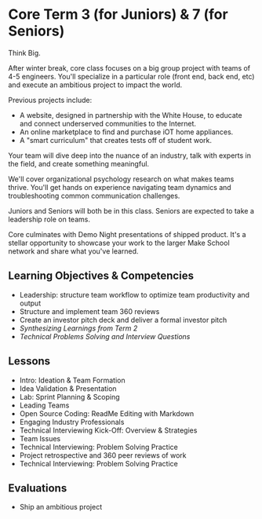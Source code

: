 # Core Term 3 (for Juniors) & 7 (for Seniors)

Think Big.

After winter break, core class focuses on a big group project with teams of 4-5 engineers. You'll specialize in a particular role (front end, back end, etc) and execute an ambitious project to impact the world.

Previous projects include:
* A website, designed in partnership with the White House, to educate and connect underserved communities to the Internet.
* An online marketplace to find and purchase iOT home appliances.
* A "smart curriculum" that creates tests off of student work.

Your team will dive deep into the nuance of an industry, talk with experts in the field, and create something meaningful.

We'll cover organizational psychology research on what makes teams thrive. You'll get hands on experience navigating team dynamics and troubleshooting common communication challenges.

Juniors and Seniors will both be in this class. Seniors are expected to take a leadership role on teams.

Core culminates with Demo Night presentations of shipped product. It's a stellar opportunity to showcase your work to the larger Make School network and share what you've learned.

## Learning Objectives & Competencies
* Leadership: structure team workflow to optimize team productivity and output
* Structure and implement team 360 reviews
* Create an investor pitch deck and deliver a formal investor pitch
* _Synthesizing Learnings from Term 2_
* _Technical Problems Solving and Interview Questions_

## Lessons
* Intro: Ideation & Team Formation
* Idea Validation & Presentation
* Lab: Sprint Planning & Scoping
* Leading Teams
* Open Source Coding: ReadMe Editing with Markdown
* Engaging Industry Professionals
* Technical Interviewing Kick-Off: Overview & Strategies
* Team Issues
* Technical Interviewing: Problem Solving Practice
* Project retrospective and 360 peer reviews of work
* Technical Interviewing: Problem Solving Practice

## Evaluations
* Ship an ambitious project
